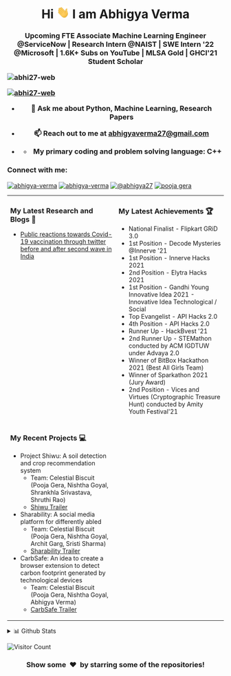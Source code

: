 <h1 align="center"> Hi <img src="https://raw.githubusercontent.com/ABSphreak/ABSphreak/master/gifs/Hi.gif" width="30px"> I am Abhigya Verma</h1>
<h3 align="center">
Upcoming FTE Associate Machine Learning Engineer @ServiceNow | Research Intern @NAIST | SWE Intern '22 @Microsoft | 1.6K+ Subs on YouTube | MLSA Gold | GHCI'21 Student Scholar

<p align="left"> <img src="https://komarev.com/ghpvc/?username=abhi27-web&label=Profile%20views&color=0e75b6&style=flat" alt="abhi27-web" /> </p>

<p align="left"> <a href="https://github.com/ryo-ma/github-profile-trophy"><img src="https://github-profile-trophy.vercel.app/?username=abhi27-web" alt="abhi27-web" /></a> </p>

- 💬 Ask me about **Python, Machine Learning, Research Papers**

- 📫 Reach out to me at **abhigyaverma27@gmail.com**

- * My primary coding and problem solving language: C++

<h3 align="left">Connect with me:</h3>
<p align="left">
<a href="https://twitter.com/VermaAbhigya" target="blank"><img align="center" src="https://raw.githubusercontent.com/rahuldkjain/github-profile-readme-generator/master/src/images/icons/Social/twitter.svg" alt="abhigya-verma" height="30" width="40" /></a>
<a href="https://www.linkedin.com/in/abhigya02/" target="blank"><img align="center" src="https://raw.githubusercontent.com/rahuldkjain/github-profile-readme-generator/master/src/images/icons/Social/linked-in-alt.svg" alt="abhigya-verma" height="30" width="40" /></a>
<a href="https://abhigya27.medium.com/" target="blank"><img align="center" src="https://raw.githubusercontent.com/rahuldkjain/github-profile-readme-generator/master/src/images/icons/Social/medium.svg" alt="@abhigya27" height="30" width="40" /></a>
<a href="https://www.youtube.com/channel/UC0Hm0qWab9Z_x80Sys4GeIw" target="blank"><img align="center" src="https://raw.githubusercontent.com/rahuldkjain/github-profile-readme-generator/master/src/images/icons/Social/youtube.svg" alt="pooja gera" height="30" width="40" /></a>
</p>

<table><tr><td valign="top" width="50%">

### My Latest Research and Blogs 🌱
<!-- BLOG-POST-LIST:START -->
- [Public reactions towards Covid-19 vaccination through twitter before and after second wave in India](https://link.springer.com/article/10.1007/s13278-022-00885-w)
<!-- BLOG-POST-LIST:END -->
</td>
<td valign="top" width="50%">

### My Latest Achievements 🏆
- National Finalist - Flipkart GRiD 3.0
- 1st Position - Decode Mysteries @Innerve '21 
- 1st Position - Innerve Hacks 2021
- 2nd Position - Elytra Hacks 2021
- 1st Position - Gandhi Young Innovative Idea 2021 - Innovative Idea Technological / Social
- Top Evangelist - API Hacks 2.0
- 4th Position - API Hacks 2.0
- Runner Up - HackBvest '21
- 2nd Runner Up - STEMathon conducted by ACM IGDTUW under Advaya 2.0
- Winner of BitBox Hackathon 2021 (Best All Girls Team)
- Winner of Sparkathon 2021 (Jury Award) 
- 2nd Position - Vices and Virtues (Cryptographic Treasure Hunt) conducted by Amity Youth Festival'21

</td>
</tr>
<tr>
<td valign="top" width="50%">

### My Recent Projects 💻
- Project Shiwu: A soil detection and crop recommendation system
  - Team: Celestial Biscuit (Pooja Gera, Nishtha Goyal, Shrankhla Srivastava, Shruthi Rao) 
  - [Shiwu Trailer](https://youtu.be/MMfgjZnst7g)
- Sharability: A social media platform for differently abled 
  - Team: Celestial Biscuit (Pooja Gera, Nishtha Goyal, Archit Garg, Sristi Sharma)
  - [Sharability Trailer](https://youtu.be/sd7SwD8viug)
- CarbSafe: An idea to create a browser extension to detect carbon footprint generated by technological devices
  - Team: Celestial Biscuit (Pooja Gera, Nishtha Goyal, Abhigya Verma) 
  - [CarbSafe Trailer](https://www.youtube.com/watch?v=72lsK81vfPo) 

</tr>
</table>

<details>
<summary>📊 Github Stats</summary>

<p align="center"> <img src="https://github-readme-stats.vercel.app/api?username=abhi27-web&show_icons=true&theme=gotham" alt="Abhigya Verma | Stats" />

</details>


![Visitor Count](https://profile-counter.glitch.me/{pooja-gera}/count.svg)

[twitter]: https://twitter.com/VermaAbhigya
[gmail]: abhigyaverma27@gmail.com
[linkedin]: https://www.linkedin.com/in/abhigya02/
[Medium]: https://abhigya27.medium.com/
[YouTube]: https://www.youtube.com/channel/UC0Hm0qWab9Z_x80Sys4GeIw/

<h3 align="center">Show some &nbsp;❤️&nbsp; by starring some of the repositories!</h3>
